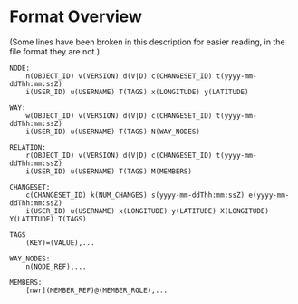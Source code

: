 
# Format Overview

(Some lines have been broken in this description for easier reading, in the
file format they are not.)

    NODE:
        n(OBJECT_ID) v(VERSION) d(V|D) c(CHANGESET_ID) t(yyyy-mm-ddThh:mm:ssZ)
        i(USER_ID) u(USERNAME) T(TAGS) x(LONGITUDE) y(LATITUDE)

    WAY:
        w(OBJECT_ID) v(VERSION) d(V|D) c(CHANGESET_ID) t(yyyy-mm-ddThh:mm:ssZ)
        i(USER_ID) u(USERNAME) T(TAGS) N(WAY_NODES)

    RELATION:
        r(OBJECT_ID) v(VERSION) d(V|D) c(CHANGESET_ID) t(yyyy-mm-ddThh:mm:ssZ)
        i(USER_ID) u(USERNAME) T(TAGS) M(MEMBERS)

    CHANGESET:
        c(CHANGESET_ID) k(NUM_CHANGES) s(yyyy-mm-ddThh:mm:ssZ) e(yyyy-mm-ddThh:mm:ssZ)
        i(USER_ID) u(USERNAME) x(LONGITUDE) y(LATITUDE) X(LONGITUDE) Y(LATITUDE) T(TAGS)

    TAGS
        (KEY)=(VALUE),...

    WAY_NODES:
        n(NODE_REF),...

    MEMBERS:
        [nwr](MEMBER_REF)@(MEMBER_ROLE),...


